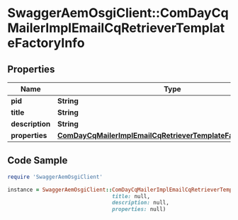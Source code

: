 # SwaggerAemOsgiClient::ComDayCqMailerImplEmailCqRetrieverTemplateFactoryInfo

## Properties

Name | Type | Description | Notes
------------ | ------------- | ------------- | -------------
**pid** | **String** |  | [optional] 
**title** | **String** |  | [optional] 
**description** | **String** |  | [optional] 
**properties** | [**ComDayCqMailerImplEmailCqRetrieverTemplateFactoryProperties**](ComDayCqMailerImplEmailCqRetrieverTemplateFactoryProperties.md) |  | [optional] 

## Code Sample

```ruby
require 'SwaggerAemOsgiClient'

instance = SwaggerAemOsgiClient::ComDayCqMailerImplEmailCqRetrieverTemplateFactoryInfo.new(pid: null,
                                 title: null,
                                 description: null,
                                 properties: null)
```


